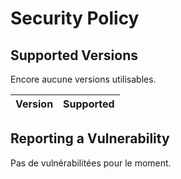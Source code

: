 # Security Policy

## Supported Versions

Encore aucune versions utilisables.

| Version | Supported          |
| ------- | ------------------ |

## Reporting a Vulnerability

Pas de vulnérabilitées pour le moment.
